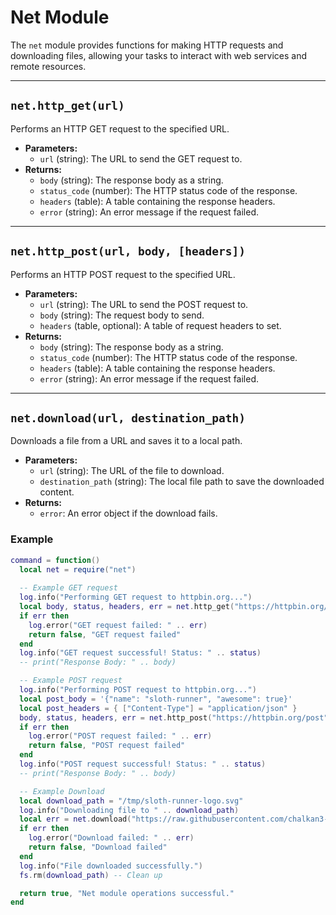 # Net Module

The `net` module provides functions for making HTTP requests and downloading files, allowing your tasks to interact with web services and remote resources.

---

## `net.http_get(url)`

Performs an HTTP GET request to the specified URL.

*   **Parameters:**
    *   `url` (string): The URL to send the GET request to.
*   **Returns:**
    *   `body` (string): The response body as a string.
    *   `status_code` (number): The HTTP status code of the response.
    *   `headers` (table): A table containing the response headers.
    *   `error` (string): An error message if the request failed.

---

## `net.http_post(url, body, [headers])`

Performs an HTTP POST request to the specified URL.

*   **Parameters:**
    *   `url` (string): The URL to send the POST request to.
    *   `body` (string): The request body to send.
    *   `headers` (table, optional): A table of request headers to set.
*   **Returns:**
    *   `body` (string): The response body as a string.
    *   `status_code` (number): The HTTP status code of the response.
    *   `headers` (table): A table containing the response headers.
    *   `error` (string): An error message if the request failed.

---

## `net.download(url, destination_path)`

Downloads a file from a URL and saves it to a local path.

*   **Parameters:**
    *   `url` (string): The URL of the file to download.
    *   `destination_path` (string): The local file path to save the downloaded content.
*   **Returns:**
    *   `error`: An error object if the download fails.

### Example

```lua
command = function()
  local net = require("net")
  
  -- Example GET request
  log.info("Performing GET request to httpbin.org...")
  local body, status, headers, err = net.http_get("https://httpbin.org/get")
  if err then
    log.error("GET request failed: " .. err)
    return false, "GET request failed"
  end
  log.info("GET request successful! Status: " .. status)
  -- print("Response Body: " .. body)

  -- Example POST request
  log.info("Performing POST request to httpbin.org...")
  local post_body = '{"name": "sloth-runner", "awesome": true}'
  local post_headers = { ["Content-Type"] = "application/json" }
  body, status, headers, err = net.http_post("https://httpbin.org/post", post_body, post_headers)
  if err then
    log.error("POST request failed: " .. err)
    return false, "POST request failed"
  end
  log.info("POST request successful! Status: " .. status)
  -- print("Response Body: " .. body)

  -- Example Download
  local download_path = "/tmp/sloth-runner-logo.svg"
  log.info("Downloading file to " .. download_path)
  local err = net.download("https://raw.githubusercontent.com/chalkan3-sloth/sloth-runner/master/assets/sloth-runner-logo.svg", download_path)
  if err then
    log.error("Download failed: " .. err)
    return false, "Download failed"
  end
  log.info("File downloaded successfully.")
  fs.rm(download_path) -- Clean up

  return true, "Net module operations successful."
end
```
